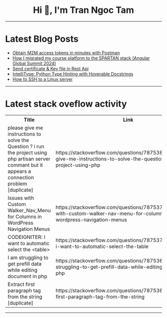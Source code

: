 <h1 align="center">Hi 👋, I'm Tran Ngoc Tam</h1>

---

# Latest Blog Posts 
<!-- BLOG-POST-LIST:START -->
- [Obtain M2M access tokens in minutes with Postman](https://dev.to/logto/obtain-m2m-access-tokens-in-minutes-with-postman-3c7h)
- [How I migrated my course platform to the SPARTAN stack &lpar;Angular Global Summit 2024&rpar;](https://dev.to/chrislydemann/how-i-migrated-my-course-platform-to-the-spartan-stack-angular-global-summit-2024-17kf)
- [Send certificate &amp; Key file in Rest Api](https://dev.to/shahanshah_alam_e5655bc6d/send-certificate-key-file-in-rest-api-47f8)
- [IntelliType: Python Type Hinting with Hoverable Docstrings](https://dev.to/crimson206/intellitype-python-type-hinting-with-hoverable-docstrings-2bck)
- [How to SSH to a Linux server](https://dev.to/stippy4real/how-to-ssh-to-a-linux-server-4oo6)
<!-- BLOG-POST-LIST:END -->

---

# Latest stack oveflow activity
<table>
  <tr><th>Title</th><th>Link</th></tr>
  <!-- STACKOVERFLOW:START --><tr><td>please give me instructions to solve the Question ? i run the project using php artisan server commant but it appears a connection problem [duplicate]</td><td>https://stackoverflow.com/questions/78753831/please-give-me-instructions-to-solve-the-question-i-run-the-project-using-php</td></tr><tr><td>Issues with Custom Walker_Nav_Menu for Columns in WordPress Navigation Menus</td><td>https://stackoverflow.com/questions/78753765/issues-with-custom-walker-nav-menu-for-columns-in-wordpress-navigation-menus</td></tr><tr><td>CODEIGNITER: I want to automatic select the &lt;table&gt;</td><td>https://stackoverflow.com/questions/78753711/codeigniter-i-want-to-automatic-select-the-table</td></tr><tr><td>I am struggling to get prefill data while editing document in php</td><td>https://stackoverflow.com/questions/78753621/i-am-struggling-to-get-prefill-data-while-editing-document-in-php</td></tr><tr><td>Extract first paragraph tag from the string [duplicate]</td><td>https://stackoverflow.com/questions/78753618/extract-first-paragraph-tag-from-the-string</td></tr><!-- STACKOVERFLOW:END -->
</table>

---



